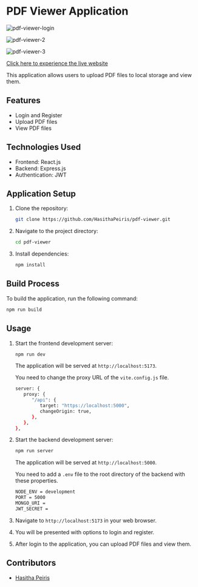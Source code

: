 # PDF Viewer Application

![pdf-viewer-login](https://github.com/HasithaPeiris/pdf-viewer/assets/138846351/0aa1dd17-61ba-4c62-b2b5-6c7492841e04)

![pdf-viewer-2](https://github.com/HasithaPeiris/pdf-viewer/assets/138846351/1689aa73-91f1-45f6-9d95-06f45b598b53)

![pdf-viewer-3](https://github.com/HasithaPeiris/pdf-viewer/assets/138846351/76335f58-0db5-443a-a93d-ec542309defd)

[Click here to experience the live website](https://pdf-viewer-frontend.onrender.com)

This application allows users to upload PDF files to local storage and view them.

## Features

- Login and Register
- Upload PDF files
- View PDF files

## Technologies Used

- Frontend: React.js
- Backend: Express.js
- Authentication: JWT

## Application Setup

1. Clone the repository:
   ```bash
   git clone https://github.com/HasithaPeiris/pdf-viewer.git
   ```

2. Navigate to the project directory:
   ```bash
   cd pdf-viewer
   ```

3. Install dependencies:
   ```bash
   npm install
   ```

## Build Process

To build the application, run the following command:
```bash
npm run build
```

## Usage

1. Start the frontend development server:
   ```bash
   npm run dev
   ```
   The application will be served at `http://localhost:5173`.

   You need to change the proxy URL of the `vite.config.js` file.
   ```bash
   server: {
      proxy: {
         "/api": {
            target: "https://localhost:5000",
            changeOrigin: true,
         },
      },
   },
   ```

3. Start the backend development server:
   ```bash
   npm run server
   ```
   The application will be served at `http://localhost:5000`.
   
   You need to add a `.env` file to the root directory of the backend with these properties.
   ```bash
   NODE_ENV = development
   PORT = 5000
   MONGO_URI = 
   JWT_SECRET = 
   ```

4. Navigate to `http://localhost:5173` in your web browser.

5. You will be presented with options to login and register.

6. After login to the application, you can upload PDF files and view them.

## Contributors

- [Hasitha Peiris](https://github.com/hasithapeiris)
